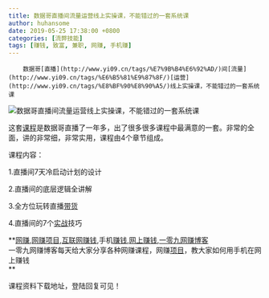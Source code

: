 ```yaml
---
title: 数据哥直播间流量运营线上实操课，不能错过的一套系统课
author: huhansome
date: 2019-05-25 17:38:00 +0800
categories: [流弊技能]
tags: [赚钱, 致富, 兼职, 网赚, 手机赚]
---
```



        数据哥[直播](http://www.yi09.cn/tags/%E7%9B%B4%E6%92%AD/)间[流量](http://www.yi09.cn/tags/%E6%B5%81%E9%87%8F/)[运营](http://www.yi09.cn/tags/%E8%BF%90%E8%90%A5/)线上实操课，不能错过的一套系统课

![数据哥直播间流量运营线上实操课，不能错过的一套系统课](http://www.yi09.cn/zb_users/upload/2021/07/20210728221930162748197086302.jpeg)

这套[课程](http://www.yi09.cn/tags/%E8%AF%BE%E7%A8%8B/)是数据哥直播了一年多，出了很多很多课程中最满意的一套。非常的全面，讲的非常细，非常实用，课程由4个章节组成。

  

课程内容：

  

1.直播间7天冷启动计划的设计

  

2.直播间的底层逻辑全讲解

  

3.全方位玩转直播[带货](http://www.yi09.cn/tags/%E5%B8%A6%E8%B4%A7/)

  

4.直播间的7个[实战](http://www.yi09.cn/tags/%E5%AE%9E%E6%88%98/)技巧

  

  

**[网赚](http://www.yi09.cn/tags/%E7%BD%91%E8%B5%9A/),[网赚项目](http://www.yi09.cn/tags/%E7%BD%91%E8%B5%9A%E9%A1%B9%E7%9B%AE/),[互联网赚钱](http://www.yi09.cn/tags/%E4%BA%92%E8%81%94%E7%BD%91%E8%B5%9A%E9%92%B1/),手机[赚钱](http://www.yi09.cn/tags/%E8%B5%9A%E9%92%B1/),[网上赚钱](http://www.yi09.cn/tags/%E7%BD%91%E4%B8%8A%E8%B5%9A%E9%92%B1/),[一零九网赚博客](http://www.yi09.cn/tags/%E4%B8%80%E9%9B%B6%E4%B9%9D%E7%BD%91%E8%B5%9A%E5%8D%9A%E5%AE%A2/)  
一零九网赚博客每天给大家分享各种网赚课程，网赚[项目](http://www.yi09.cn/tags/%E9%A1%B9%E7%9B%AE/)，教大家如何用手机在网上赚钱  
**  
  
  

课程资料下载地址，登陆回复可见！

